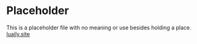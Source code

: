 # Placeholder

This is a placeholder file with no meaning or use besides holding a place.  
[luaily.site](https://luaily.site)
